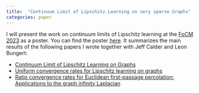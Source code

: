 ```yaml
---
title:  "Continuum Limit of Lipschitz Learning on very sparse Graphs"
categories: paper
---
```


I will present the work on continuum limits of Lipschitz learning at the [FoCM 2023](https://focm2023.pages.math.cnrs.fr/) as a poster. You can find the poster [here](https://www.researchgate.net/publication/371492002_Poster_Convergence_Rates_for_Lipschitz_Learning_on_Very_Sparse_Graphs). It summarizes the main results of the following papers I wrote together with Jeff Calder and Leon Bungert:

* [Continuum Limit of Lipschitz Learning on Graphs](https://link.springer.com/article/10.1007/s10208-022-09557-9)
* [Uniform convergence rates for Lipschitz learning on graphs](https://academic.oup.com/imajna/article-abstract/43/4/2445/6705556?redirectedFrom=fulltext)
* [Ratio convergence rates for Euclidean first-passage percolation: Applications to the graph infinity Laplacian](https://arxiv.org/abs/2210.09023)